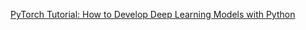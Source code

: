 [PyTorch Tutorial: How to Develop Deep Learning Models with Python](https://machinelearningmastery.com/pytorch-tutorial-develop-deep-learning-models/)